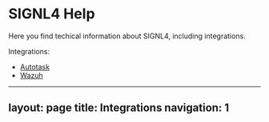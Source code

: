 # SIGNL4 Help

Here you find techical information about SIGNL4, including integrations.

Integrations:
- [Autotask](/docs/integrations/autotask/autotask.html)
- [Wazuh](/docs/integrations/wazuh/wazuh.html)

---
layout: page
title: Integrations
navigation: 1
---
